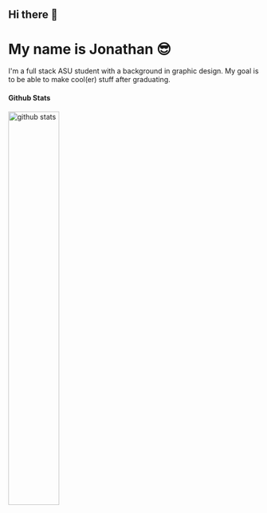 ## Hi there 👋

<!--
**JonathanASU/JonathanASU** is a ✨ _special_ ✨ repository because its `README.md` (this file) appears on your GitHub profile.

Here are some ideas to get you started:

- 🔭 I’m currently working on ...
- 🌱 I’m currently learning ...
- 👯 I’m looking to collaborate on ...
- 🤔 I’m looking for help with ...
- 💬 Ask me about ...
- 📫 How to reach me: ...
- 😄 Pronouns: ...
- ⚡ Fun fact: ...
-->

<h1>My name is Jonathan &#128526</h1>

<p> I'm a full stack ASU student with a background in graphic design. My goal is to be able to make cool(er) stuff after graduating.</p>

#### Github Stats
<img src="https://github-readme-stats.vercel.app/api?username={JonathanASU}&show_icons=true&theme=gotham" alt="github stats" width="45%" align="left"/>




